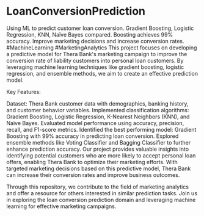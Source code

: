 # LoanConversionPrediction
Using ML to predict customer loan conversion. Gradient Boosting, Logistic Regression, KNN, Naïve Bayes compared. Boosting achieves 99% accuracy. Improve marketing decisions and increase conversion rates. #MachineLearning #MarketingAnalytics
This project focuses on developing a predictive model for Thera Bank's marketing campaign to improve the conversion rate of liability customers into personal loan customers. By leveraging machine learning techniques like gradient boosting, logistic regression, and ensemble methods, we aim to create an effective prediction model.

Key Features:

Dataset: Thera Bank customer data with demographics, banking history, and customer behavior variables.
Implemented classification algorithms: Gradient Boosting, Logistic Regression, K-Nearest Neighbors (KNN), and Naïve Bayes.
Evaluated model performance using accuracy, precision, recall, and F1-score metrics.
Identified the best performing model: Gradient Boosting with 99% accuracy in predicting loan conversion.
Explored ensemble methods like Voting Classifier and Bagging Classifier to further enhance prediction accuracy.
Our project provides valuable insights into identifying potential customers who are more likely to accept personal loan offers, enabling Thera Bank to optimize their marketing efforts. With targeted marketing decisions based on this predictive model, Thera Bank can increase their conversion rates and improve business outcomes.

Through this repository, we contribute to the field of marketing analytics and offer a resource for others interested in similar prediction tasks. Join us in exploring the loan conversion prediction domain and leveraging machine learning for effective marketing campaigns.

